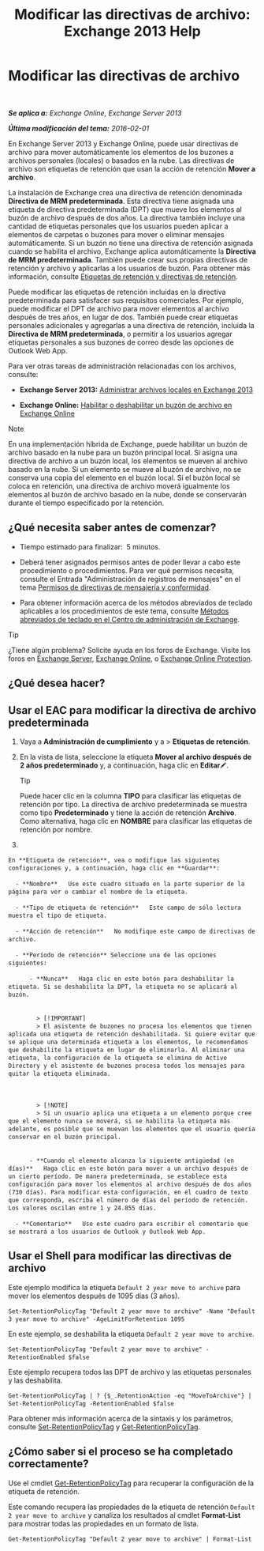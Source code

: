 ﻿---
title: 'Modificar las directivas de archivo: Exchange 2013 Help'
TOCTitle: Modificar las directivas de archivo
ms:assetid: 1e3002c2-801a-43ea-ae00-52ab34d76b9c
ms:mtpsurl: https://technet.microsoft.com/es-es/library/Hh529919(v=EXCHG.150)
ms:contentKeyID: 49895508
ms.date: 04/23/2018
mtps_version: v=EXCHG.150
ms.translationtype: HT
---

# Modificar las directivas de archivo

 

_**Se aplica a:** Exchange Online, Exchange Server 2013_

_**Última modificación del tema:** 2016-02-01_

En Exchange Server 2013 y Exchange Online, puede usar directivas de archivo para mover automáticamente los elementos de los buzones a archivos personales (locales) o basados en la nube. Las directivas de archivo son etiquetas de retención que usan la acción de retención **Mover a archivo**.

La instalación de Exchange crea una directiva de retención denominada **Directiva de MRM predeterminada**. Esta directiva tiene asignada una etiqueta de directiva predeterminada (DPT) que mueve los elementos al buzón de archivo después de dos años. La directiva también incluye una cantidad de etiquetas personales que los usuarios pueden aplicar a elementos de carpetas o buzones para mover o eliminar mensajes automáticamente. Si un buzón no tiene una directiva de retención asignada cuando se habilita el archivo, Exchange aplica automáticamente la **Directiva de MRM predeterminada**. También puede crear sus propias directivas de retención y archivo y aplicarlas a los usuarios de buzón. Para obtener más información, consulte [Etiquetas de retención y directivas de retención](retention-tags-and-retention-policies-exchange-2013-help.md).

Puede modificar las etiquetas de retención incluidas en la directiva predeterminada para satisfacer sus requisitos comerciales. Por ejemplo, puede modificar el DPT de archivo para mover elementos al archivo después de tres años, en lugar de dos. También puede crear etiquetas personales adicionales y agregarlas a una directiva de retención, incluida la **Directiva de MRM predeterminada**, o permitir a los usuarios agregar etiquetas personales a sus buzones de correo desde las opciones de Outlook Web App.

Para ver otras tareas de administración relacionadas con los archivos, consulte:

  - **Exchange Server 2013:**  [Administrar archivos locales en Exchange 2013](manage-in-place-archives-in-exchange-2013-exchange-2013-help.md)

  - **Exchange Online:**  [Habilitar o deshabilitar un buzón de archivo en Exchange Online](https://technet.microsoft.com/es-es/library/jj984357\(v=exchg.150\))


> [!NOTE]
> En una implementación híbrida de Exchange, puede habilitar un buzón de archivo basado en la nube para un buzón principal local. Si asigna una directiva de archivo a un buzón local, los elementos se mueven al archivo basado en la nube. Si un elemento se mueve al buzón de archivo, no se conserva una copia del elemento en el buzón local. Si el buzón local se coloca en retención, una directiva de archivo moverá igualmente los elementos al buzón de archivo basado en la nube, donde se conservarán durante el tiempo especificado por la retención.



## ¿Qué necesita saber antes de comenzar?

  - Tiempo estimado para finalizar:  5 minutos.

  - Deberá tener asignados permisos antes de poder llevar a cabo este procedimiento o procedimientos. Para ver qué permisos necesita, consulte el Entrada "Administración de registros de mensajes" en el tema [Permisos de directivas de mensajería y conformidad](messaging-policy-and-compliance-permissions-exchange-2013-help.md).

  - Para obtener información acerca de los métodos abreviados de teclado aplicables a los procedimientos de este tema, consulte [Métodos abreviados de teclado en el Centro de administración de Exchange](keyboard-shortcuts-in-the-exchange-admin-center-exchange-online-protection-help.md).


> [!TIP]
> ¿Tiene algún problema? Solicite ayuda en los foros de Exchange. Visite los foros en <A href="https://go.microsoft.com/fwlink/p/?linkid=60612">Exchange Server</A>, <A href="https://go.microsoft.com/fwlink/p/?linkid=267542">Exchange Online</A>, o <A href="https://go.microsoft.com/fwlink/p/?linkid=285351">Exchange Online Protection</A>.



## ¿Qué desea hacer?

## Usar el EAC para modificar la directiva de archivo predeterminada

1.  Vaya a **Administración de cumplimiento** y a \> **Etiquetas de retención**.

2.  En la vista de lista, seleccione la etiqueta **Mover al archivo después de 2 años predeterminado** y, a continuación, haga clic en **Editar**![Icono Editar](images/Bb124582.6f53ccb2-1f13-4c02-bea0-30690e6ea71d(EXCHG.150).gif "Icono Editar").
    

    > [!TIP]
    > Puede hacer clic en la columna <STRONG>TIPO</STRONG> para clasificar las etiquetas de retención por tipo. La directiva de archivo predeterminada se muestra como tipo <STRONG>Predeterminado</STRONG> y tiene la acción de retención <STRONG>Archivo</STRONG>. Como alternativa, haga clic en <STRONG>NOMBRE</STRONG> para clasificar las etiquetas de retención por nombre.



3.  
    
    En **Etiqueta de retención**, vea o modifique las siguientes configuraciones y, a continuación, haga clic en **Guardar**:
    
      - **Nombre**   Use este cuadro situado en la parte superior de la página para ver o cambiar el nombre de la etiqueta.
    
      - **Tipo de etiqueta de retención**   Este campo de sólo lectura muestra el tipo de etiqueta.
    
      - **Acción de retención**   No modifique este campo de directivas de archivo.
    
      - **Período de retención** Seleccione una de las opciones siguientes:
        
          - **Nunca**   Haga clic en este botón para deshabilitar la etiqueta. Si se deshabilita la DPT, la etiqueta no se aplicará al buzón.
            

            > [!IMPORTANT]
            > El asistente de buzones no procesa los elementos que tienen aplicada una etiqueta de retención deshabilitada. Si quiere evitar que se aplique una determinada etiqueta a los elementos, le recomendamos que deshabilite la etiqueta en lugar de eliminarla. Al eliminar una etiqueta, la configuración de la etiqueta se elimina de Active Directory y el asistente de buzones procesa todos los mensajes para quitar la etiqueta eliminada.

            

            > [!NOTE]
            > Si un usuario aplica una etiqueta a un elemento porque cree que el elemento nunca se moverá, si se habilita la etiqueta más adelante, es posible que se muevan los elementos que el usuario quería conservar en el buzón principal.

        
          - **Cuando el elemento alcanza la siguiente antigüedad (en días)**   Haga clic en este botón para mover a un archivo después de un cierto período. De manera predeterminada, se establece esta configuración para mover los elementos al archivo después de dos años (730 días). Para modificar esta configuración, en el cuadro de texto que corresponda, escriba el número de días del período de retención. Los valores oscilan entre 1 y 24.855 días.
    
      - **Comentario**   Use este cuadro para escribir el comentario que se mostrará a los usuarios de Outlook y Outlook Web App.

## Usar el Shell para modificar las directivas de archivo

Este ejemplo modifica la etiqueta `Default 2 year move to archive` para mover los elementos después de 1095 días (3 años).

    Set-RetentionPolicyTag "Default 2 year move to archive" -Name "Default 3 year move to archive" -AgeLimitForRetention 1095

En este ejemplo, se deshabilita la etiqueta `Default 2 year move to archive`.

    Set-RetentionPolicyTag "Default 2 year move to archive" -RetentionEnabled $false

Este ejemplo recupera todos las DPT de archivo y las etiquetas personales y las deshabilita.

    Get-RetentionPolicyTag | ? {$_.RetentionAction -eq "MoveToArchive"} | Set-RetentionPolicyTag -RetentionEnabled $false

Para obtener más información acerca de la sintaxis y los parámetros, consulte [Set-RetentionPolicyTag](https://technet.microsoft.com/es-es/library/dd298042\(v=exchg.150\)) y [Get-RetentionPolicyTag](https://technet.microsoft.com/es-es/library/dd298009\(v=exchg.150\)).

## ¿Cómo saber si el proceso se ha completado correctamente?

Use el cmdlet [Get-RetentionPolicyTag](https://technet.microsoft.com/es-es/library/dd298009\(v=exchg.150\)) para recuperar la configuración de la etiqueta de retención.

Este comando recupera las propiedades de la etiqueta de retención `Default 2 year move to archive` y canaliza los resultados al cmdlet **Format-List** para mostrar todas las propiedades en un formato de lista.

    Get-RetentionPolicyTag "Default 2 year move to archive" | Format-List

